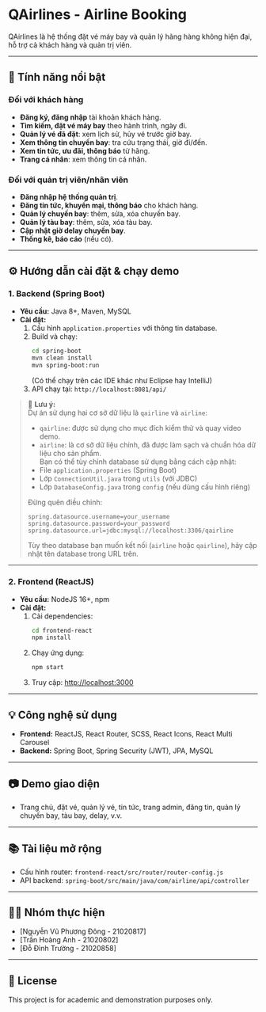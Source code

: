 # QAirlines - Airline Booking

QAirlines là hệ thống đặt vé máy bay và quản lý hãng hàng không hiện đại, hỗ trợ cả khách hàng và quản trị viên.

---

## 🚀 Tính năng nổi bật

### Đối với khách hàng
- **Đăng ký, đăng nhập** tài khoản khách hàng.
- **Tìm kiếm, đặt vé máy bay** theo hành trình, ngày đi.
- **Quản lý vé đã đặt**: xem lịch sử, hủy vé trước giờ bay.
- **Xem thông tin chuyến bay**: tra cứu trạng thái, giờ đi/đến.
- **Xem tin tức, ưu đãi, thông báo** từ hãng.
- **Trang cá nhân**: xem thông tin cá nhân.

### Đối với quản trị viên/nhân viên
- **Đăng nhập hệ thống quản trị**.
- **Đăng tin tức, khuyến mại, thông báo** cho khách hàng.
- **Quản lý chuyến bay**: thêm, sửa, xóa chuyến bay.
- **Quản lý tàu bay**: thêm, sửa, xóa tàu bay.
- **Cập nhật giờ delay chuyến bay**.
- **Thống kê, báo cáo** (nếu có).

---

## ⚙️ Hướng dẫn cài đặt & chạy demo

### 1. Backend (Spring Boot)

- **Yêu cầu:** Java 8+, Maven, MySQL
- **Cài đặt:**
  1. Cấu hình `application.properties` với thông tin database.
  2. Build và chạy:
     ```bash
     cd spring-boot
     mvn clean install
     mvn spring-boot:run
     ```
     (Có thể chạy trên các IDE khác như Eclipse hay IntelliJ)
  3. API chạy tại: `http://localhost:8081/api/`

> 🔧 **Lưu ý:**  
> Dự án sử dụng hai cơ sở dữ liệu là `qairline` và `airline`:  
> - `qairline`: được sử dụng cho mục đích kiểm thử và quay video demo.  
> - `airline`: là cơ sở dữ liệu chính, đã được làm sạch và chuẩn hóa dữ liệu cho sản phẩm.  
> Bạn có thể tùy chỉnh database sử dụng bằng cách cập nhật:
> - File `application.properties` (Spring Boot)
> - Lớp `ConnectionUtil.java` trong `utils` (với JDBC)
> - Lớp `DatabaseConfig.java` trong `config` (nếu dùng cấu hình riêng)
> 
> Đừng quên điều chỉnh:
> ```properties
> spring.datasource.username=your_username
> spring.datasource.password=your_password
> spring.datasource.url=jdbc:mysql://localhost:3306/qairline
> ```
> Tùy theo database bạn muốn kết nối (`airline` hoặc `qairline`), hãy cập nhật tên database trong URL trên.

---

### 2. Frontend (ReactJS)

- **Yêu cầu:** NodeJS 16+, npm
- **Cài đặt:**
  1. Cài dependencies:
     ```bash
     cd frontend-react
     npm install
     ```
  2. Chạy ứng dụng:
     ```bash
     npm start
     ```
  3. Truy cập: [http://localhost:3000](http://localhost:3000)

---

## 💡 Công nghệ sử dụng

- **Frontend:** ReactJS, React Router, SCSS, React Icons, React Multi Carousel
- **Backend:** Spring Boot, Spring Security (JWT), JPA, MySQL

---

## 📷 Demo giao diện

- Trang chủ, đặt vé, quản lý vé, tin tức, trang admin, đăng tin, quản lý chuyến bay, tàu bay, delay, v.v.

---

## 📚 Tài liệu mở rộng

- Cấu hình router: `frontend-react/src/router/router-config.js`
- API backend: `spring-boot/src/main/java/com/airline/api/controller`

---

## 🧑‍💻 Nhóm thực hiện

- [Nguyễn Vũ Phương Đông - 21020817]
- [Trần Hoàng Anh - 21020802]
- [Đỗ Đình Trường - 21020858]

---

## 📄 License

This project is for academic and demonstration purposes only.
